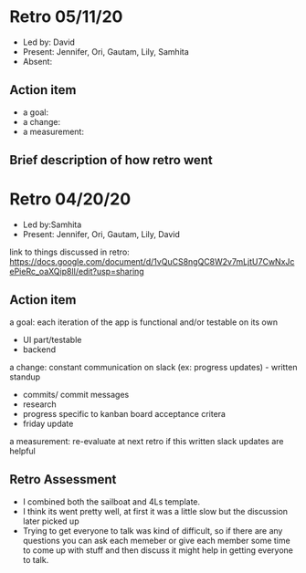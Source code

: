 # Retro 05/11/20
* Led by: David
* Present: Jennifer, Ori, Gautam, Lily, Samhita
* Absent: 

## Action item

* a goal:
* a change: 
* a measurement:

## Brief description of how retro went


# Retro 04/20/20

* Led by:Samhita
* Present: Jennifer, Ori, Gautam, Lily, David 

link to things discussed in retro: https://docs.google.com/document/d/1vQuCS8ngQC8W2v7mLjtU7CwNxJcePieRc_oaXQip8lI/edit?usp=sharing
## Action item

a goal: each iteration of the app is functional and/or testable on its own 
* UI part/testable  
* backend

a change: constant communication on slack (ex: progress updates) - written standup
* commits/ commit messages
* research 
* progress specific to kanban board acceptance critera
* friday update 

a measurement: re-evaluate at next retro if this written slack updates are helpful 

## Retro Assessment

* I combined both the sailboat and 4Ls template.
* I think its went pretty well, at first it was a little slow but the discussion later picked up 
* Trying to get everyone to talk was kind of difficult, so if there are any questions you can ask each memeber or give each member some time to come up with stuff and then discuss it might help in getting everyone to talk. 
